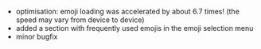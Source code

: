 - optimisation: emoji loading was accelerated by about 6.7 times! (the speed may vary from device to device)
- added a section with frequently used emojis in the emoji selection menu
- minor bugfix
